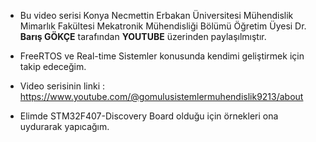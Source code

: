 - Bu video serisi Konya Necmettin Erbakan Üniversitesi Mühendislik Mimarlık Fakültesi Mekatronik Mühendisliği Bölümü Öğretim Üyesi Dr. **Barış GÖKÇE** tarafından **YOUTUBE** üzerinden paylaşılmıştır. 
- FreeRTOS ve Real-time Sistemler konusunda kendimi geliştirmek için takip edeceğim.

- Video serisinin linki : https://www.youtube.com/@gomulusistemlermuhendislik9213/about

- Elimde STM32F407-Discovery Board olduğu için örnekleri ona uydurarak yapıcağım.